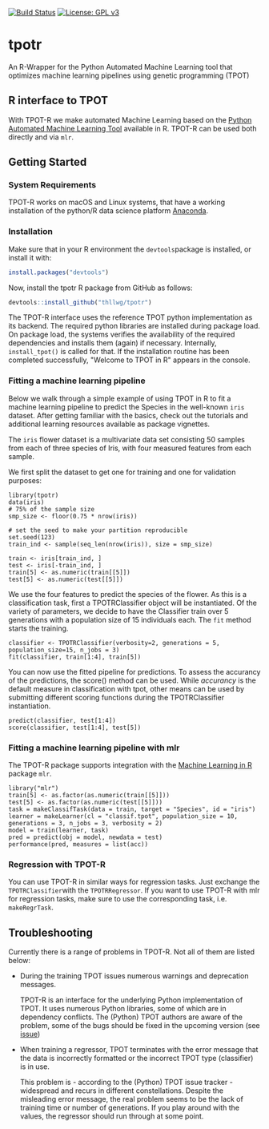 [![Build Status](https://travis-ci.com/thllwg/tpotr.png?branch=master)](https://travis-ci.com/thllwg/tpotr)
[![License: GPL v3](https://img.shields.io/badge/License-GPLv3-blue.svg)](https://www.gnu.org/licenses/gpl-3.0)

# tpotr
An R-Wrapper for the Python Automated Machine Learning tool that optimizes machine learning pipelines using genetic programming (TPOT)

## R interface to TPOT
With TPOT-R we make automated Machine Learning based on the [Python Automated Machine Learning Tool](https://github.com/EpistasisLab/tpot) available in R. TPOT-R can be used both directly and via `mlr`.
      
## Getting Started

### System Requirements
TPOT-R works on macOS and Linux systems, that have a working installation of the python/R data science platform [Anaconda](https://www.anaconda.com/distribution/). 

### Installation
Make sure that in your R environment the `devtools`package is installed, or install it with:
```r
install.packages("devtools")
```
Now, install the tpotr R package from GitHub as follows:
```r
devtools::install_github("thllwg/tpotr")
```
The TPOT-R interface uses the reference TPOT python implementation as its backend. The required python libraries are installed during package load. On package load, the systems verifies the availability of the required dependencies and installs them (again) if necessary. Internally, `install_tpot()` is called for that. If the installation routine has been completed successfully, "Welcome to TPOT in R" appears in the console.

### Fitting a machine learning pipeline
Below we walk through a simple example of using TPOT in R to fit a machine learning pipeline to predict the Species in the well-known `iris` dataset. After getting familiar with the basics, check out the tutorials and additional learning resources available as package vignettes.

The `iris` flower dataset is a multivariate data set consisting 50 samples from each of three species of Iris, with four measured features from each sample.

We first split the dataset to get one for training and one for validation purposes:
```{r}
library(tpotr)
data(iris)
# 75% of the sample size
smp_size <- floor(0.75 * nrow(iris))

# set the seed to make your partition reproducible
set.seed(123)
train_ind <- sample(seq_len(nrow(iris)), size = smp_size)

train <- iris[train_ind, ]
test <- iris[-train_ind, ]
train[5] <- as.numeric(train[[5]])
test[5] <- as.numeric(test[[5]])
```
We use the four features to predict the species of the flower. As this is a classification task, first a TPOTRClassifier object will be instantiated. Of the variety of parameters, we decide to have the Classifier train over 5 generations with a population size of 15 individuals each. The `fit` method starts the training.
```{r}
classifier <- TPOTRClassifier(verbosity=2, generations = 5, population_size=15, n_jobs = 3)
fit(classifier, train[1:4], train[5])
```
You can now use the fitted pipeline for predictions. To assess the accurancy of the predictions, the score() method can be used. While *accurancy* is the default measure in classification with tpot, other means can be used by submitting different scoring functions during the TPOTRClassifier instantiation.
```{r}
predict(classifier, test[1:4])
score(classifier, test[1:4], test[5])
```

### Fitting a machine learning pipeline with mlr
The TPOT-R package supports integration with the [Machine Learning in R](https://mlr.mlr-org.com/) package `mlr`. 
```{r}
library("mlr")
train[5] <- as.factor(as.numeric(train[[5]]))
test[5] <- as.factor(as.numeric(test[[5]]))
task = makeClassifTask(data = train, target = "Species", id = "iris")
learner = makeLearner(cl = "classif.tpot", population_size = 10, generations = 3, n_jobs = 3, verbosity = 2)
model = train(learner, task)
pred = predict(obj = model, newdata = test)
performance(pred, measures = list(acc))
```

### Regression with TPOT-R
You can use TPOT-R in similar ways for regression tasks. Just exchange the `TPOTRClassifier`with the `TPOTRRegressor`. If you want to use TPOT-R with mlr for regression tasks, make sure to use the corresponding task, i.e. `makeRegrTask`.

## Troubleshooting
Currently there is a range of problems in TPOT-R. Not all of them are listed below:
  
* During the training TPOT issues numerous warnings and deprecation messages.

   TPOT-R is an interface for the underlying Python implementation of TPOT. It uses numerous Python libraries, some of which are in dependency conflicts. The (Python) TPOT authors are aware of the problem, some of the bugs should be fixed in the upcoming version (see [issue](https://github.com/EpistasisLab/tpot/issues/869))

* When training a regressor, TPOT terminates with the error message that the data is incorrectly formatted or the incorrect TPOT type (classifier) is in use.

   This problem is - according to the (Python) TPOT issue tracker - widespread and recurs in different constellations. Despite the misleading error message, the real problem seems to be the lack of training time or number of generations. If you play around with the values, the regressor should run through at some point.
